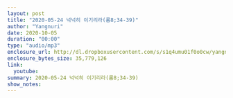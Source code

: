 ```yaml
---
layout: post
title: "2020-05-24 넉넉히 이기리라(롬8;34-39)"
author: "Yangnuri"
date: 2020-10-05
duration: "00:00"
type: "audio/mp3"
enclosure_url: http://dl.dropboxusercontent.com/s/s1q4umu01f0o0cw/yangnurichurch200524.mp3
enclosure_bytes_size: 35,779,126
link:
  youtube: 
summary: 2020-05-24 넉넉히 이기리라(롬8;34-39)
show_notes:
---
```

